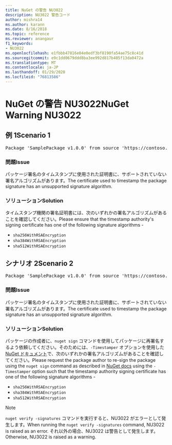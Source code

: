 ```yaml
---
title: NuGet の警告 NU3022
description: NU3022 警告コード
author: mishra14
ms.author: karann
ms.date: 8/16/2018
ms.topic: reference
ms.reviewer: anangaur
f1_keywords:
- NU3022
ms.openlocfilehash: e1fbbb47816e04e0edf3bf8190fa54ae75c8c41d
ms.sourcegitcommit: e9c1dd0679ddd8ba3ee992d817b405f13da0472a
ms.translationtype: MT
ms.contentlocale: ja-JP
ms.lasthandoff: 01/29/2020
ms.locfileid: "76813586"
---
```

# <a name="nuget-warning-nu3022"></a><span data-ttu-id="9ad39-103">NuGet の警告 NU3022</span><span class="sxs-lookup"><span data-stu-id="9ad39-103">NuGet Warning NU3022</span></span>

## <a name="scenario-1"></a><span data-ttu-id="9ad39-104">例 1</span><span class="sxs-lookup"><span data-stu-id="9ad39-104">Scenario 1</span></span>

<pre>Package 'SamplePackage v1.0.0' from source 'https://contoso.com/index.json': The primary signature's timestamp certificate has an unsupported signature algorithm.</pre>

### <a name="issue"></a><span data-ttu-id="9ad39-105">問題</span><span class="sxs-lookup"><span data-stu-id="9ad39-105">Issue</span></span>

<span data-ttu-id="9ad39-106">パッケージ署名のタイムスタンプに使用された証明書に、サポートされていない署名アルゴリズムがあります。</span><span class="sxs-lookup"><span data-stu-id="9ad39-106">The certificate used to timestamp the package signature has an unsupported signature algorithm.</span></span>


### <a name="solution"></a><span data-ttu-id="9ad39-107">ソリューション</span><span class="sxs-lookup"><span data-stu-id="9ad39-107">Solution</span></span>

<span data-ttu-id="9ad39-108">タイムスタンプ機関の署名証明書には、次のいずれかの署名アルゴリズムがあることを確認してください。</span><span class="sxs-lookup"><span data-stu-id="9ad39-108">Please ensure that the timestamp authority's signing certificate has one of the following signature algorithms -</span></span> 
* `sha256WithRSAEncryption`
* `sha384WithRSAEncryption`
* `sha512WithRSAEncryption`



## <a name="scenario-2"></a><span data-ttu-id="9ad39-109">シナリオ 2</span><span class="sxs-lookup"><span data-stu-id="9ad39-109">Scenario 2</span></span>

<pre>Package 'SamplePackage v1.0.0' from source 'https://contoso.com/index.json': The timestamp certificate has an unsupported signature algorithm (SHA1). The following algorithms are supported: SHA256RSA, SHA384RSA, SHA512RSA.</pre>

### <a name="issue"></a><span data-ttu-id="9ad39-110">問題</span><span class="sxs-lookup"><span data-stu-id="9ad39-110">Issue</span></span>

<span data-ttu-id="9ad39-111">パッケージ署名のタイムスタンプに使用された証明書に、サポートされていない署名アルゴリズムがあります。</span><span class="sxs-lookup"><span data-stu-id="9ad39-111">The certificate used to timestamp the package signature has an unsupported signature algorithm.</span></span>


### <a name="solution"></a><span data-ttu-id="9ad39-112">ソリューション</span><span class="sxs-lookup"><span data-stu-id="9ad39-112">Solution</span></span>

<span data-ttu-id="9ad39-113">パッケージの作成者に、`nuget sign` コマンドを使用してパッケージに再署名するよう依頼してください。そのためには、`-Timestamper` オプションを使用した[NuGet ドキュメント](../../create-packages/sign-a-package.md)で、次のいずれかの署名アルゴリズムがあることを確認してください。</span><span class="sxs-lookup"><span data-stu-id="9ad39-113">Please request the package author to re-sign the package using the `nuget sign` command as described in [NuGet docs](../../create-packages/sign-a-package.md) using the `-Timestamper` option such that the timestamp authority signing certificate has one of the following signature algorithms -</span></span>
* `sha256WithRSAEncryption`
* `sha384WithRSAEncryption`
* `sha512WithRSAEncryption`


> [!Note]
> <span data-ttu-id="9ad39-114">`nuget verify -signatures` コマンドを実行すると、NU3022 がエラーとして発生します。</span><span class="sxs-lookup"><span data-stu-id="9ad39-114">When running the `nuget verify -signatures` command, NU3022 is raised as an error.</span></span> <span data-ttu-id="9ad39-115">それ以外の場合、NU3022 は警告として発生します。</span><span class="sxs-lookup"><span data-stu-id="9ad39-115">Otherwise, NU3022 is raised as a warning.</span></span>
